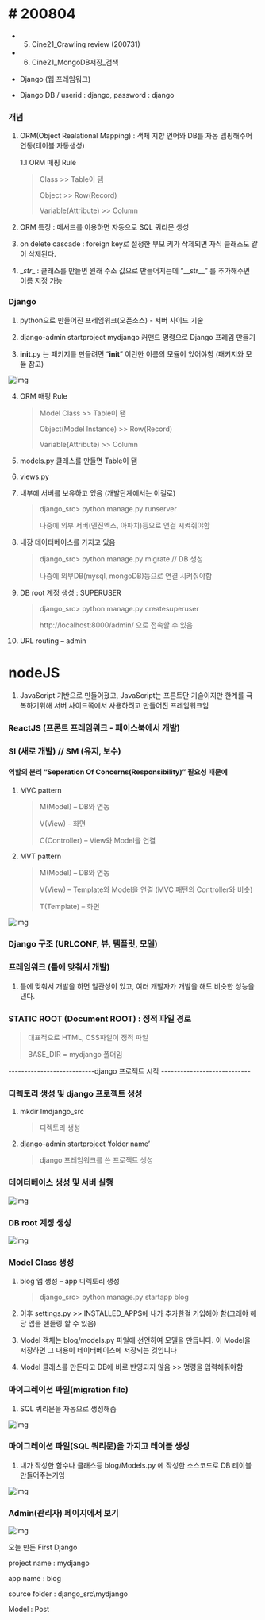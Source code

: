 # # 200804

 

- 5. Cine21_Crawling review (200731)

- 6. Cine21_MongoDB저장_검색

- Django (웹 프레임워크)

- Django DB / userid : django, password : django

 

### 개념

1. ORM(Object Realational Mapping) : 객체 지향 언어와 DB를 자동 맵핑해주어 연동(테이블 자동생성)

   1.1 ORM 매핑 Rule

   > Class >> Table이 됌
   >
   > Object >> Row(Record)
   >
   > Variable(Attribute) >> Column

2. ORM 특징 : 메서드를 이용하면 자동으로 SQL 쿼리문 생성

3. on delete cascade : foreign key로 설정한 부모 키가 삭제되면 자식 클래스도 같이 삭제된다.

4. \__str__ : 클래스를 만들면 원래 주소 값으로 만들어지는데 “\_\_str__” 를 추가해주면 이름 지정 가능

 

 

### Django

1. python으로 만들어진 프레임워크(오픈소스) - 서버 사이드 기술

2. django-admin startproject mydjango 커맨드 명령으로 Django 프레임 만들기

3. __init__.py 는 패키지를 만들려면 “__init__” 이런한 이름의 모듈이 있어야함 (패키지와 모듈 참고)

![img](C:\Users\NICK_~1\AppData\Local\Temp\clipData\clip_html0.files\clip_html0_image1.png)

4. ORM 매핑 Rule

   > Model Class >> Table이 됌
   >
   > Object(Model Instance) >> Row(Record)
   >
   > Variable(Attribute) >> Column

5. models.py 클래스를 만들면 Table이 됌

6. views.py

7. 내부에 서버를 보유하고 있음 (개발단계에서는 이걸로)

   > django_src> python manage.py runserver
   >
   > 나중에 외부 서버(엔진엑스, 아파치)등으로 연결 시켜줘야함

8. 내장 데이터베이스를 가지고 있음

   > django_src> python manage.py migrate // DB 생성
   >
   > 나중에 외부DB(mysql, mongoDB)등으로 연결 시켜줘야함

9. DB root 계정 생성 : SUPERUSER

   > django_src> python manage.py createsuperuser
   >
   > http://localhost:8000/admin/ 으로 접속할 수 있음

10. URL routing – admin

 

# nodeJS

1. JavaScript 기반으로 만들어졌고, JavaScript는 프론트단 기술이지만 한계를 극복하기위해 서버 사이드쪽에서 사용하려고 만들어진 프레임워크임

 

### ReactJS (프론트 프레임워크 - 페이스북에서 개발)

 

### SI (새로 개발) // SM (유지, 보수)

 

#### 역할의 분리 “Seperation Of Concerns(Responsibility)” 필요성 때문에 

1. MVC pattern 

   > M(Model) – DB와 연동
   >
   > V(View) - 화면
   >
   > C(Controller) – View와 Model을 연결

 

2. MVT pattern

   > M(Model) – DB와 연동
   >
   > V(View) – Template와 Model을 연결 (MVC 패턴의 Controller와 비슷)
   >
   > T(Template) – 화면

 

![img](C:\Users\NICK_~1\AppData\Local\Temp\clipData\clip_html0.files\clip_html0_image2.png)

 

### Django 구조 (URLCONF, 뷰, 템플릿, 모델)

 

### 프레임워크 (틀에 맞춰서 개발)

1. 틀에 맞춰서 개발을 하면 일관성이 있고, 여러 개발자가 개발을 해도 비슷한 성능을 낸다.

 

### STATIC ROOT (Document ROOT) : 정적 파일 경로

> 대표적으로 HTML, CSS파일이 정적 파일
>
> BASE_DIR = mydjango 폴더임

 

---------------------------django 프로젝트 시작 ----------------------------

### 디렉토리 생성 및 django 프로젝트 생성

1. mkdir Imdjango_src 

   > 디렉토리 생성

2. django-admin startproject ‘folder name’ 

   > django 프레임워크를 쓴 프로젝트 생성

 

### 데이터베이스 생성 및 서버 실행

![img](C:\Users\NICK_~1\AppData\Local\Temp\clipData\clip_html0.files\clip_html0_image3.png)

 

### DB root 계정 생성

![img](C:\Users\NICK_~1\AppData\Local\Temp\clipData\clip_html0.files\clip_html0_image4.png)

 

### Model Class 생성

1. blog 앱 생성 – app 디렉토리 생성

   > django_src> python manage.py startapp blog

2.  이후 settings.py >> INSTALLED_APPS에 내가 추가한걸 기입해야 함(그래야 해당 앱을 핸들링 할 수 있음)

3.  Model 객체는 blog/models.py 파일에 선언하여 모델을 만듭니다. 이 Model을 저장하면 그 내용이 데이터베이스에 저장되는 것입니다

4.  Model 클래스를 만든다고 DB에 바로 반영되지 않음 >> 명령을 입력해줘야함

 

 

### 마이그레이션 파일(migration file)

1.  SQL 쿼리문을 자동으로 생성해줌

![img](C:\Users\NICK_~1\AppData\Local\Temp\clipData\clip_html0.files\clip_html0_image5.png)

 

### 마이그레이션 파일(SQL 쿼리문)을 가지고 테이블 생성

1.  내가 작성한 함수나 클래스등 blog/Models.py 에 작성한 소스코드로 DB 테이블 만들어주는거임

![img](C:\Users\NICK_~1\AppData\Local\Temp\clipData\clip_html0.files\clip_html0_image6.png)

 

### Admin(관리자) 페이지에서 보기

![img](C:\Users\NICK_~1\AppData\Local\Temp\clipData\clip_html0.files\clip_html0_image7.png)

 

오늘 만든 First Django

project name : mydjango

app name : blog

source folder : django_src\mydjango

Model : Post

 

 
